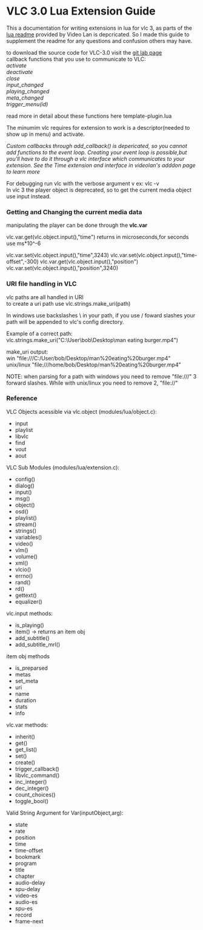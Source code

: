 # VLC 3.0 Lua Extension Guide
This a documentation for writing extensions in lua for vlc 3, as parts of the [lua readme](https://www.videolan.org/developers/vlc/share/lua/README.txt) provided by Video Lan is depcricated. So I made this guide to supplement the readme for any questions and confusion others may have.

to download the source code for VLC-3.0 visit the [git lab page](https://code.videolan.org/videolan/vlc-3.0)  
callback functions that you use to communicate to VLC:  
*activate  
deactivate  
close  
input_changed  
playing_changed  
meta_changed  
trigger_menu(id)*

read more in detail about these functions here template-plugin.lua

The minumim vlc requires for extension to work is a descriptor(needed to show up in menu) and activate.  

*Custom callbacks through add_callback() is depericated, so you cannot add functions to the event loop. Creating your event loop is possible,but you'll have to do it through a vlc interface which communicates to your extension. See the Time extension and interface in videolan's adddon page to learn more*  
  
For debugging run vlc with the verbose argument v ex: vlc -v  
In vlc 3 the player object is deprecated, so to get the current media object use input instead.  

### Getting and Changing the current media data  ###
manipulating the player can be done through the **vlc.var**  

vlc.var.get(vlc.object.input(),"time") returns in microseconds,for seconds use ms*10^-6  

vlc.var.set(vlc.object.input(),"time",3243)
vlc.var.set(vlc.object.input(),"time-offset",-300) 
vlc.var.get(vlc.object.input(),"position")
vlc.var.set(vlc.object.input(),"position",3240)  

### URI file handling in VLC ###  
vlc paths are all handled in URI  
to create a uri path use vlc.strings.make_uri(path)  

In windows use backslashes \ in your path, if you use / foward slashes your path will be appended to vlc's config directory.  

Example of a correct path:  
vlc.strings.make_uri("C:\User\bob\Desktop\man eating burger.mp4") 

make_uri output:  
win "file:///C:/User/bob/Desktop/man%20eating%20burger.mp4"  
unix/linux "file:///home/bob/Desktop/man%20eating%20burger.mp4"  

NOTE: when parsing for a path with windows you need to remove "file:///" 3 forward slashes.
While with unix/linux you need to remove 2, "file://"  


### Reference ###
VLC Objects acessible via vlc.object (modules/lua/object.c):
- input
- playlist
- libvlc
- find
- vout
- aout  

VLC Sub Modules (modules/lua/extension.c):
- config()
- dialog()
- input()
- msg()
- object()
- osd()
- playlist()
- stream()
- strings()
- variables()
- video()
- vlm()
- volume()
- xml()
- vlcio()
- errno()
- rand()
- rd()
- gettext()
- equalizer()

vlc.input methods:
- is_playing()
- item() -> returns an item obj
- add_subtitle()
- add_subtitle_mrl()

item obj methods
- is_preparsed
- metas
- set_meta
- uri
- name
- duration
- stats
- info

vlc.var methods:
- inherit()
- get()
- get_list()
- set()
- create()
- trigger_callback()
- libvlc_command()
- inc_integer()
- dec_integer()
- count_choices()
- toggle_bool()

Valid String Argument for Var(inputObject,arg):
- state
- rate
- position
- time
- time-offset
- bookmark
- program
- title
- chapter
- audio-delay
- spu-delay
- video-es
- audio-es
- spu-es
- record
- frame-next





